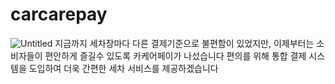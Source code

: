 # carcarepay


![Untitled](https://prod-files-secure.s3.us-west-2.amazonaws.com/803ba282-c694-4f93-afbb-a3f62f6ff4a6/b797ff3a-a3cc-44bd-8707-c86a7c870b8e/Untitled.png)
 지금까지 세차장마다 다른 결제기준으로 불편함이 있었지만,
이제부터는 소비자들이 편안하게 즐길수 있도록 카케어페이가 나섰습니다
편의를 위해 통합 결제 시스템을 도입하여 더욱 간편한 세차 서비스를 제공하겠습니다





